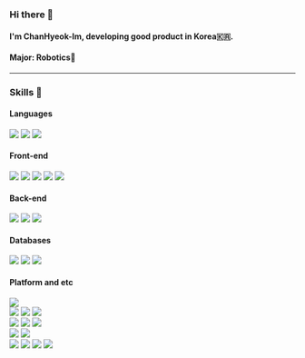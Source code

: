 ### Hi there 👋
#### I'm ChanHyeok-Im, developing good product in Korea🇰🇷.
#### Major: Robotics🤖
<hr>

### Skills 💪
#### Languages
<div>
  <img src="https://img.shields.io/badge/JavaScript-F7DF1E?style=for-the-badge&logo=JSS&logoColor=black"/>
  <img src="https://img.shields.io/badge/TypeScript-3178C6?style=for-the-badge&logo=TypeScript&logoColor=white"/>
  <img src="https://img.shields.io/badge/Dart-0175C2?style=for-the-badge&logo=Dart&logoColor=white"/>
</div>

#### Front-end
<div>
  <img src="https://img.shields.io/badge/React-61DAFB?style=for-the-badge&logo=React&logoColor=black"/>
  <img src="https://img.shields.io/badge/React Native-61DAFB?style=for-the-badge&logo=React&logoColor=black"/>
  <img src="https://img.shields.io/badge/Next.js-000000?style=for-the-badge&logo=Next.js&logoColor=white"/>
  <img src="https://img.shields.io/badge/Electron-47848F?style=for-the-badge&logo=Electron&logoColor=white"/>
  <img src="https://img.shields.io/badge/Flutter-02569B?style=for-the-badge&logo=Flutter&logoColor=white"/>
</div>

#### Back-end
<div>
  <img src="https://img.shields.io/badge/Node.js-339933?style=for-the-badge&logo=Node.js&logoColor=white"/>
  <img src="https://img.shields.io/badge/Express-000000?style=for-the-badge&logo=Express&logoColor=white"/>
  <img src="https://img.shields.io/badge/Nest.js-E0234E?style=for-the-badge&logo=NestJS&logoColor=white"/>
</div>

#### Databases
<div>
  <img src="https://img.shields.io/badge/MongoDB-47A248?style=for-the-badge&logo=MongoDB&logoColor=white"/>
  <img src="https://img.shields.io/badge/InfluxDB-22ADF6?style=for-the-badge&logo=InfluxDB&logoColor=white"/>
  <img src="https://img.shields.io/badge/Redis-DC382D?style=for-the-badge&logo=Redis&logoColor=white"/>
</div>

#### Platform and etc
<div>
  <img src="https://img.shields.io/badge/Azure-0078D4?style=for-the-badge&logo=Microsoft Azure&logoColor=white"/>
</div>

<div>
  <img src="https://img.shields.io/badge/Docker-2496ED?style=for-the-badge&logo=Docker&logoColor=white"/>
  <img src="https://img.shields.io/badge/RabbitMQ-FF6600?style=for-the-badge&logo=RabbitMQ&logoColor=white"/>
  <img src="https://img.shields.io/badge/Mosquitto-3C5280?style=for-the-badge&logo=Eclipse Mosquitto&logoColor=white"/>
</div>

<div>
  <img src="https://img.shields.io/badge/Git-F05032?style=for-the-badge&logo=Git&logoColor=white"/>
  <img src="https://img.shields.io/badge/Google Analytics-E37400?style=for-the-badge&logo=Google Analytics&logoColor=white"/>
  <img src="https://img.shields.io/badge/Firebase-FFCA28?style=for-the-badge&logo=Firebase&logoColor=black"/>
</div>

<div>
  <img src="https://img.shields.io/badge/Raspberry Pi-A22846?style=for-the-badge&logo=Raspberry Pi&logoColor=white"/>
  <img src="https://img.shields.io/badge/Arduino-00979D?style=for-the-badge&logo=Arduino&logoColor=white"/>
</div>

<div>
  <img src="https://img.shields.io/badge/Photoshop-31A8FF?style=for-the-badge&logo=Adobe Photoshop&logoColor=white"/>
  <img src="https://img.shields.io/badge/Lightroom-31A8FF?style=for-the-badge&logo=Adobe Lightroom&logoColor=white"/>
  <img src="https://img.shields.io/badge/XD-FF61F6?style=for-the-badge&logo=Adobe XD&logoColor=white"/>
  <img src="https://img.shields.io/badge/Figma-F24E1E?style=for-the-badge&logo=Figma&logoColor=white"/>
</div>

<!-- #### GitHub Stats
[![Anurag's GitHub stats](https://github-readme-stats.vercel.app/api?username=ChanHyuk-Im&count_private=true&show_icons=true&theme=transparent)](https://github.com/anuraghazra/github-readme-stats) -->

<!-- #### Most Used Languages
[![Top Langs](https://github-readme-stats.vercel.app/api/top-langs/?username=ChanHyuk-Im&langs_count=10&layout=compact&theme=transparent)](https://github.com/anuraghazra/github-readme-stats) -->


<!--
**ChanHyuk-Im/ChanHyuk-Im** is a ✨ _special_ ✨ repository because its `README.md` (this file) appears on your GitHub profile.

Here are some ideas to get you started:

- 🔭 I’m currently working on ...
- 🌱 I’m currently learning ...
- 👯 I’m looking to collaborate on ...
- 🤔 I’m looking for help with ...
- 💬 Ask me about ...
- 📫 How to reach me: ...
- 😄 Pronouns: ...
- ⚡ Fun fact: ...
-->
